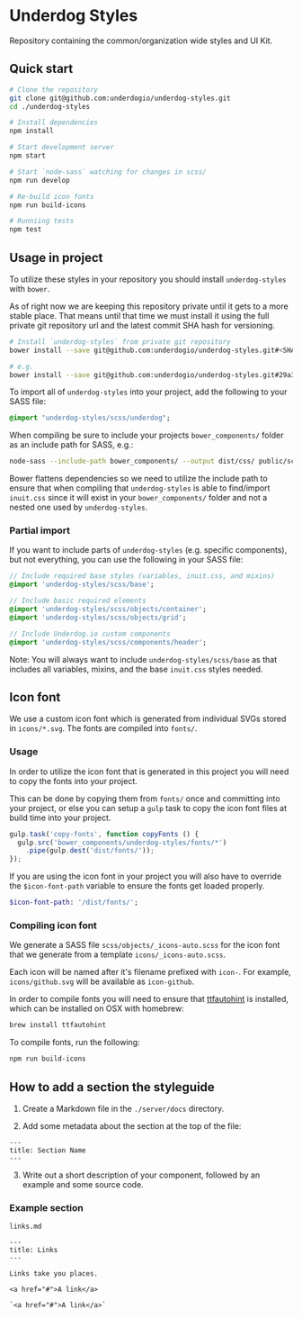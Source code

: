 Underdog Styles
===============

Repository containing the common/organization wide styles and UI Kit.

## Quick start
```bash
# Clone the repository
git clone git@github.com:underdogio/underdog-styles.git
cd ./underdog-styles

# Install dependencies
npm install

# Start development server
npm start

# Start `node-sass` watching for changes in scss/
npm run develop

# Re-build icon fonts
npm run build-icons

# Runniing tests
npm test
```

## Usage in project
To utilize these styles in your repository you should install `underdog-styles` with `bower`.

As of right now we are keeping this repository private until it gets to a more stable place. That means until that time we must install it using the full private git repository url and the latest commit SHA hash for versioning.

```bash
# Install `underdog-styles` from private git repository
bower install --save git@github.com:underdogio/underdog-styles.git#<SHA-HASH>

# e.g.
bower install --save git@github.com:underdogio/underdog-styles.git#29a32b8513b9bf96f6bb7ff96f571c332d88fb46
```

To import all of `underdog-styles` into your project, add the following to your SASS file:

```sass
@import "underdog-styles/scss/underdog";
```

When compiling be sure to include your projects `bower_components/` folder as an include path for SASS, e.g.:

```bash
node-sass --include-path bower_components/ --output dist/css/ public/scss/style.scss
```

Bower flattens dependencies so we need to utilize the include path to ensure that when compiling that `underdog-styles` is able to find/import `inuit.css` since it will exist in your `bower_components/` folder and not a nested one used by `underdog-styles`.

### Partial import
If you want to include parts of `underdog-styles` (e.g. specific components), but not everything, you can use the following in your SASS file:

```sass
// Include required base styles (variables, inuit.css, and mixins)
@import 'underdog-styles/scss/base';

// Include basic required elements
@import 'underdog-styles/scss/objects/container';
@import 'underdog-styles/scss/objects/grid';

// Include Underdog.io custom components
@import 'underdog-styles/scss/components/header';
```

Note: You will always want to include `underdog-styles/scss/base` as that includes all variables, mixins, and the base `inuit.css` styles needed.

## Icon font
We use a custom icon font which is generated from individual SVGs stored in `icons/*.svg`. The fonts are compiled into `fonts/`.

### Usage
In order to utilize the icon font that is generated in this project you will need to copy the fonts into your project.

This can be done by copying them from `fonts/` once and committing into your project, or else you can setup a `gulp` task to copy the icon font files at build time into your project.

```js
gulp.task('copy-fonts', function copyFonts () {
  gulp.src('bower_components/underdog-styles/fonts/*')
    .pipe(gulp.dest('dist/fonts/'));
});
```

If you are using the icon font in your project you will also have to override the `$icon-font-path` variable to ensure the fonts get loaded properly.

```sass
$icon-font-path: '/dist/fonts/';
```

### Compiling icon font
We generate a SASS file `scss/objects/_icons-auto.scss` for the icon font that we generate from a template `icons/_icons-auto.scss`.

Each icon will be named after it's filename prefixed with `icon-`. For example, `icons/github.svg` will be available as `icon-github`.

In order to compile fonts you will need to ensure that [ttfautohint][] is installed, which can be installed on OSX with homebrew:

```bash
brew install ttfautohint
```

To compile fonts, run the following:

```bash
npm run build-icons
```

## How to add a section the styleguide

1. Create a Markdown file in the `./server/docs` directory.

2. Add some metadata about the section at the top of the file:

```
---
title: Section Name
---
```

3. Write out a short description of your component, followed by an example and some source code.


### Example section

`links.md`

```
---
title: Links
---

Links take you places.

<a href="#">A link</a>

`<a href="#">A link</a>`
```


[ttfautohint]: http://www.freetype.org/ttfautohint/
